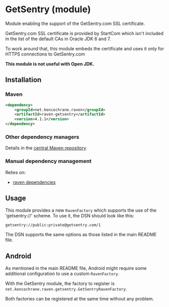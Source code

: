 # GetSentry (module)
Module enabling the support of the GetSentry.com SSL certificate.

GetSentry.com SSL certificate is provided by StartCom which isn't included in the list of the default CAs in
Oracle JDK 6 and 7.

To work around that, this module embeds the certificate and uses it only for HTTPS connections to GetSentry.com

__This module is not useful with Open JDK.__

## Installation

### Maven
```xml
<dependency>
    <groupId>net.kencochrane.raven</groupId>
    <artifactId>raven-getsentry</artifactId>
    <version>4.1.1</version>
</dependency>
```

### Other dependency managers
Details in the [central Maven repository](https://search.maven.org/#artifactdetails%7Cnet.kencochrane.raven%7Craven%7C4.1.1%7Cjar).

### Manual dependency management
Relies on:

 - [raven dependencies](../raven)

## Usage

This module provides a new `RavenFactory` which supports the use of the 'getsentry://' scheme.
To use it, the DSN should look like this:

    getsentry://public:private@getsentry.com/1

The DSN supports the same options as those listed in the main README file.

## Android

As mentioned in the main README file, Android might require some additional configuration to use a custom `RavenFactory`.

With the GetSentry module, the factory to register is `net.kencochrane.raven.getsentry.GetSentryRavenFactory`.

Both factories can be registered at the same time without any problem.
